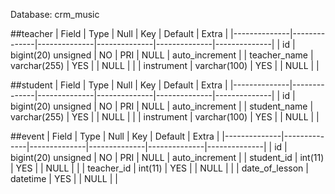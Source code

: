 Database: crm_music

##teacher
| Field        | Type                | Null | Key | Default | Extra          |
|--------------|--------------|--------------|--------------|--------------|--------------|
| id           | bigint(20) unsigned | NO   | PRI | NULL    | auto_increment |
| teacher_name | varchar(255)        | YES  |     | NULL    |                |
| instrument   | varchar(100)        | YES  |     | NULL    |                |


##student
| Field        | Type                | Null | Key | Default | Extra          |
|--------------|--------------|--------------|--------------|--------------|--------------|
| id           | bigint(20) unsigned | NO   | PRI | NULL    | auto_increment |
| student_name | varchar(255)        | YES  |     | NULL    |                |
| instrument   | varchar(100)        | YES  |     | NULL    |                |


##event
| Field          | Type                | Null | Key | Default | Extra          |
|--------------|--------------|--------------|--------------|--------------|--------------|
| id             | bigint(20) unsigned | NO   | PRI | NULL    | auto_increment |
| student_id     | int(11)             | YES  |     | NULL    |                |
| teacher_id     | int(11)             | YES  |     | NULL    |                |
| date_of_lesson | datetime            | YES  |     | NULL    |                |
